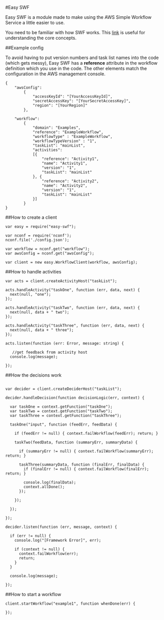 ﻿#Easy SWF

Easy SWF is a module made to make using the AWS Simple Workflow Service a little easier to use.

You need to be familiar with how SWF works. This [link](http://docs.aws.amazon.com/amazonswf/latest/developerguide/swf-dg-basic.html) is useful for understanding the core concepts.

##Example config

To avoid having to put version numbers and task list names into the code (which gets messy), Easy SWF has a __reference__ attribute in the workflow definition which you use in the code. The other elements match the configuration in the AWS management console.


```
{
	"awsConfig":
		{
			"accessKeyId": "[YourAccessKeyId]",
			"secretAccessKey": "[YourSecretAccessKey]",
			"region": "[YourRegion]"
		},

	"workflow": 
		{
			"domain": "Examples",
			"reference": "ExampleWorkflow",
			"workflowType" : "ExampleWorkflow",
			"workflowTypeVersion" : "1",
			"taskList": "mainList",
			"activities":
			[{
				"reference": "Activity1",
				"name": "Activity1",
				"version": "1",
				"taskList": "mainList"
			}, {
				"reference": "Activity2", 
				"name": "Activity2",
				"version": "1",
				"taskList": "mainList"
			}]
		}
}
```

##How to create a client

```
var easy = require("easy-swf");

var nconf = require('nconf');
nconf.file('./config.json');

var workflow = nconf.get("workflow");
var awsConfig = nconf.get("awsConfig");

var client = new easy.WorkflowClient(workflow, awsConfig);

```

##How to handle activities

```
var acts = client.createActivityHost("taskList");

acts.handleActivity("taskOne", function (err, data, next) {
  next(null, "one");
});

acts.handleActivity("taskTwo", function (err, data, next) {
  next(null, data + " two");
});

acts.handleActivity("taskThree", function (err, data, next) {
  next(null, data + " three");
});

acts.listen(function (err: Error, message: string) {

   //get feedback from activity host
  console.log(message);

});

```


##How the decisions work

```

var decider = client.createDeciderHost("taskList");

decider.handleDecision(function decisionLogic(err, context) {

  var taskOne = context.getFunction("taskOne");
  var taskTwo = context.getFunction("taskTwo");
  var taskThree = context.getFunction("taskThree");

  taskOne("input", function (feedErr, feedData) {

    if (feedErr != null) { context.failWorkflow(feedErr); return; }

    taskTwo(feedData, function (summaryErr, summaryData) {

      if (summaryErr != null) { context.failWorkflow(summaryErr); return; }

      taskThree(summaryData, function (finalErr, finalData) {
        if (finalErr != null) { context.failWorkflow(finalErr); return; }

        console.log(finalData);
        context.allDone();
      });

    });

  });

});

decider.listen(function (err, message, context) {

  if (err != null) {
    console.log("[Framework Error]", err);

    if (context != null) {
      context.failWorkflow(err);
      return;
    }
  }

  console.log(message);

});

```

##How to start a workflow
```
client.startWorkflow("example1", function whenDone(err) {

});

```

